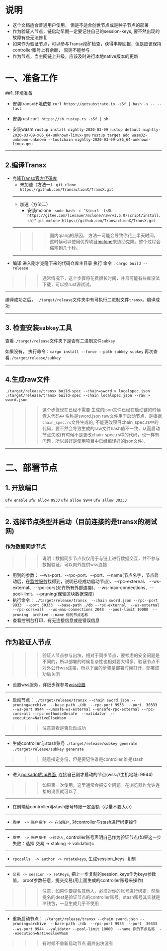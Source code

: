 # 说明
* 这个文档适合普通用户使用， 但是不适合创世节点或是种子节点的部署
* 作为验证人节点，链启动早期一定要记住自己的session-keys, 要不然出现的故障有些无法修复
* 如果作为验证节点，可以参与Transx挖矿检查，获得丰厚回报，但是应该保持controller账号上有余额， 否则不能参与
* 作为节点，当主网链上升级，应该及时进行本地native版本的更新
# 一、准备工作
##1. 环境准备
* 安装transx环境依赖
  `curl https://getsubstrate.io -sSf | bash -s -- --fast`

* 安装rust
  `curl https://sh.rustup.rs -sSf | sh`

* 安装wasm
  `rustup install nightly-2020-03-09`
  `rustup default nightly-2020-03-09-x86_64-unknown-linux-gnu`
  `rustup target add wasm32-unknown-unknown --toolchain nightly-2020-03-09-x86_64-unknown-linux-gnu`
***
## 2.编译Transx
* 克隆[Transx官方代码库](https://github.com/TransactionX/TransX.git)
  * 未加速（方法一）
    `git clone https://github.com/TransactionX/TransX.git`
  ***
  * 加速（方法二）
    * 安装mclone
      ` sudo bash -c "$(curl -fsSL https://gitee.com/liesauer/mclone/raw/v1.5.0/script/install.sh)"`
      `git mclone https://github.com/TransactionX/TransX.git`
  ***
  >>> 国内qiang的原因， 方法一可能会导致你花上半天时间，这时候可以使用优秀项目[mclone]([https://github.com/nulastudio/mclone](https://github.com/nulastudio/mclone)
)来协助克隆。整个过程会缩短到几十秒。
  ***
* 编译
  进入刚才克隆下来的代码仓库主目录
  执行 命令：`cargo build --release`
>>> 通常情况下，这个步骤将花费很长时间，并且可能有些库没法下载，可以换rust源试试。
  ***
编译成功之后， `./target/release`文件夹中有可执行二进制文件`transx`。编译成功
***
## 3. 检查安装`subkey`工具
查看`./target/release`文件夹下是否有二进制文件`subkey`

如果没有， 执行命令：`cargo install --force --path subkey subkey`
再次查看`./target/release/subkey`
***
## 4.生成raw文件
`./target/release/transx build-spec --chain=sword > localspec.json`
`./target/release/transx build-spec --chain localspec.json --raw > sword.json`
>>> 这个步骤现在已经不需要  生成的json文件已经在启动链的时候嵌入代码中 名称是sword.json
>>> raw文件用于启动节点，是根据`chain_spec.rs`文件生成的, 不能更改项目chain_spec.rs中的代码，要不然会导致生成的raw文件hash值不一致，从而启动节点失败(有时候不是更改chain-spec.rs中的代码，也一样有问题，所以最好是使用项目中已经编译好的json文件).
***
# 二、部署节点
## 1. 开放端口
`ufw enable`
`ufw allow 9933`
 `ufw allow 9944`
 `ufw allow 30333`
***
## 2. 选择节点类型并启动（目前连接的是transx的测试网)
### 作为数据同步节点
>>> 说明：数据同步节点仅仅用于与链上进行数据交互，并不参与数据验证，可以向外提供wss连接
* 用到的参数： --ws-port、--rpc-port、--port、--name(节点名字，节点启动后，在[监控服务]([https://telemetry.polkadot.io/#/Polkadot%20CC1](https://links.jianshu.com/go?to=https%3A%2F%2Ftelemetry.polkadot.io%2F%23%2FPolkadot%2520CC1)
)找得到，说明已经成功启动节点)、--rpc-external、 --ws-external、--rpc-cors(允许所有外部连接)、--ws-max-connections、--pool-limit、--pruning(保留区块数据深度)
* 执行命令：
  `./target/release/transx  --chain sword.json --rpc--port 9933  --port 30333  --base-path ./db --rpc-external  --ws-external --rpc-cors=all  --ws-max-connections 2048  --pool-limit 10000  --pruning  archive
 --name 你的节点名称`
* 查看控制台打印，有无连接信息或是错误信息
***
## 作为验证人节点
>>> 验证人节点参与出块，相对于同步节点，要考虑的安全问题是不同的，所以部署的时候复杂性也相对要大得多。验证节点不对外公开wss连接，所以下面的步骤是部署时候打开，部署成功后关闭
* 设置wss服务，详细步骤参考[wss设置](https://www.jianshu.com/p/705a88d3c29d)
***
* 启动节点：
`./target/release/transx --chain sword.json --pruning=archive  --base-path ./db  --rpc-port 9933  --port  30333  --ws-port 9944 --unsafe-ws-external --unsafe-rpc-external --rpc-cors=all --rpc-methods=Unsafe  --validator  --execution=NativeElseWasm`
>>> 注意查看是否启动成功
***
* 生成controller与stash账号
`./target/release/subkey generate`
`./target/release/subkey generate`
>>> 随意指定身份，但是要记住谁是controller,谁是stash
***
* 进入[polkadot的ui界面](https://polkadot.js.org/apps/), 连接自己刚才启动的节点(wss://主机地址: 9944)
>>> 如果第一次使用，这里通常会报安全问题。在浏览器作允许连接的设置就可以了
***
* 在前端给controller与stash账号转账一定金额（尽量不要太小)
***
* `质押  -> 账户操作 -> 存储账户`, 对controller与stash进行绑定操作
***
* `质押  -> 账户操作 ->验证人`, controller账号声明自己作为验证节点(如果这一步失败：选择 交易 -> staking -> validator)c
***
* `rpccalls  -> author -> rotatekeys`, 生成session_keys, 复制
***
* `交易 -> session -> setKeys`, 把上一步复制的session_keys作为keys参数值， proof参数任意，提交交易(用上面生成的controller账号来操作)

>>> 注意，如果你要提名其他人，必须对你的账号进行绑定，然后提名的dest是验证节点的controller账号。stash账号其实就是冷钱包，一旦生成几乎不使用
***
* 重新启动节点：
`./target/release/transx --chain sword.json --pruning=archive  --base-path ./db  --rpc-port 9933  --port  30333  --ws-port 9944 --validator --pool-limit 10000  --name 你的节点名称  --execution=NativeElseWasm`
>>> 有时候不重新启动节点  最终出块没有
